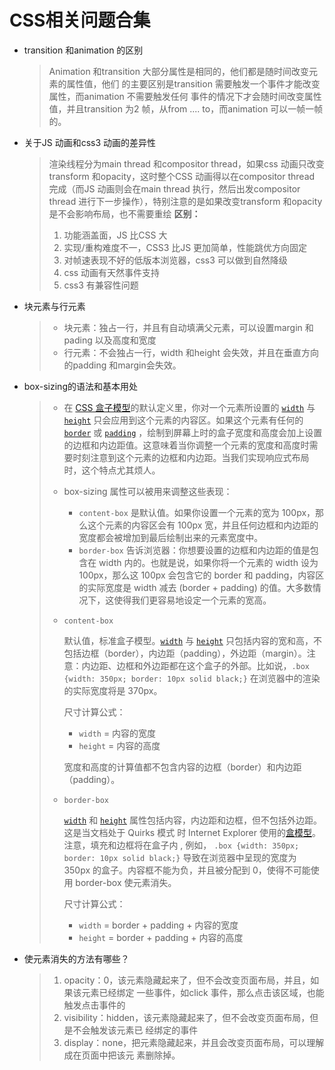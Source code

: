 # CSS相关问题合集



* transition 和animation 的区别

  > Animation 和transition 大部分属性是相同的，他们都是随时间改变元素的属性值，他们
  > 的主要区别是transition 需要触发一个事件才能改变属性，而animation 不需要触发任何
  > 事件的情况下才会随时间改变属性值，并且transition 为2 帧，从from .... to，而animation
  > 可以一帧一帧的。

* 关于JS 动画和css3 动画的差异性

  > 渲染线程分为main thread 和compositor thread，如果css 动画只改变transform 和opacity，这时整个CSS 动画得以在compositor thread 完成（而JS 动画则会在main thread 执行，然后出发compositor thread 进行下一步操作），特别注意的是如果改变transform 和opacity是不会影响布局，也不需要重绘
  > **区别：**
  >
  > 1. 功能涵盖面，JS 比CSS 大
  > 2. 实现/重构难度不一，CSS3 比JS 更加简单，性能跳优方向固定
  > 3. 对帧速表现不好的低版本浏览器，css3 可以做到自然降级
  > 4. css 动画有天然事件支持
  > 5. css3 有兼容性问题

* 块元素与行元素

  > * 块元素：独占一行，并且有自动填满父元素，可以设置margin 和pading 以及高度和宽度
  > * 行元素：不会独占一行，width 和height 会失效，并且在垂直方向的padding 和margin会失效。

* box-sizing的语法和基本用处

  > * 在 [CSS 盒子模型](https://developer.mozilla.org/zh-CN/docs/Web/CSS/CSS_Box_Model/Introduction_to_the_CSS_box_model)的默认定义里，你对一个元素所设置的 [`width`](https://developer.mozilla.org/zh-CN/docs/Web/CSS/width) 与 [`height`](https://developer.mozilla.org/zh-CN/docs/Web/CSS/height) 只会应用到这个元素的内容区。如果这个元素有任何的 [`border`](https://developer.mozilla.org/zh-CN/docs/Web/CSS/border) 或 [`padding`](https://developer.mozilla.org/zh-CN/docs/Web/CSS/padding) ，绘制到屏幕上时的盒子宽度和高度会加上设置的边框和内边距值。这意味着当你调整一个元素的宽度和高度时需要时刻注意到这个元素的边框和内边距。当我们实现响应式布局时，这个特点尤其烦人。
  >
  > * box-sizing 属性可以被用来调整这些表现：
  >
  >   - `content-box` 是默认值。如果你设置一个元素的宽为 100px，那么这个元素的内容区会有 100px 宽，并且任何边框和内边距的宽度都会被增加到最后绘制出来的元素宽度中。
  >   - `border-box` 告诉浏览器：你想要设置的边框和内边距的值是包含在 width 内的。也就是说，如果你将一个元素的 width 设为 100px，那么这 100px 会包含它的 border 和 padding，内容区的实际宽度是 width 减去 (border + padding) 的值。大多数情况下，这使得我们更容易地设定一个元素的宽高。
  >
  > * `content-box`
  >
  >   默认值，标准盒子模型。[`width`](https://developer.mozilla.org/zh-CN/docs/Web/CSS/width) 与 [`height`](https://developer.mozilla.org/zh-CN/docs/Web/CSS/height) 只包括内容的宽和高，不包括边框（border），内边距（padding），外边距（margin）。注意：内边距、边框和外边距都在这个盒子的外部。比如说，`.box {width: 350px; border: 10px solid black;}` 在浏览器中的渲染的实际宽度将是 370px。
  >
  >   尺寸计算公式：
  >
  >   - `width` = 内容的宽度
  >   - `height` = 内容的高度
  >
  >   宽度和高度的计算值都不包含内容的边框（border）和内边距（padding）。
  >
  > * `border-box`
  >
  >   [`width`](https://developer.mozilla.org/zh-CN/docs/Web/CSS/width) 和 [`height`](https://developer.mozilla.org/zh-CN/docs/Web/CSS/height) 属性包括内容，内边距和边框，但不包括外边距。这是当文档处于 Quirks 模式 时 Internet Explorer 使用的[盒模型](https://developer.mozilla.org/zh-CN/docs/Web/CSS/CSS_Box_Model/Introduction_to_the_CSS_box_model)。注意，填充和边框将在盒子内 , 例如， `.box {width: 350px; border: 10px solid black;}` 导致在浏览器中呈现的宽度为 350px 的盒子。内容框不能为负，并且被分配到 0，使得不可能使用 border-box 使元素消失。
  >
  >   尺寸计算公式：
  >
  >   - `width` = border + padding + 内容的宽度
  >   - `height` = border + padding + 内容的高度

* 使元素消失的方法有哪些？

  > 1. opacity：0，该元素隐藏起来了，但不会改变页面布局，并且，如果该元素已经绑定
  >   一些事件，如click 事件，那么点击该区域，也能触发点击事件的
  > 2. visibility：hidden，该元素隐藏起来了，但不会改变页面布局，但是不会触发该元素已
  >   经绑定的事件
  > 3. display：none，把元素隐藏起来，并且会改变页面布局，可以理解成在页面中把该元
  >   素删除掉。